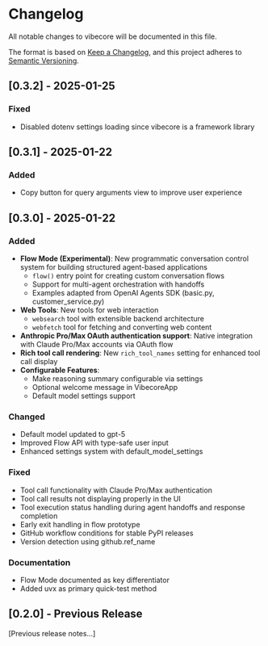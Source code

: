 # Changelog

All notable changes to vibecore will be documented in this file.

The format is based on [Keep a Changelog](https://keepachangelog.com/en/1.1.0/),
and this project adheres to [Semantic Versioning](https://semver.org/spec/v2.0.0.html).

## [0.3.2] - 2025-01-25

### Fixed
- Disabled dotenv settings loading since vibecore is a framework library

## [0.3.1] - 2025-01-22

### Added
- Copy button for query arguments view to improve user experience

## [0.3.0] - 2025-01-22

### Added
- **Flow Mode (Experimental)**: New programmatic conversation control system for building structured agent-based applications
  - `flow()` entry point for creating custom conversation flows
  - Support for multi-agent orchestration with handoffs
  - Examples adapted from OpenAI Agents SDK (basic.py, customer_service.py)
- **Web Tools**: New tools for web interaction
  - `websearch` tool with extensible backend architecture
  - `webfetch` tool for fetching and converting web content
- **Anthropic Pro/Max OAuth authentication support**: Native integration with Claude Pro/Max accounts via OAuth flow
- **Rich tool call rendering**: New `rich_tool_names` setting for enhanced tool call display
- **Configurable Features**:
  - Make reasoning summary configurable via settings
  - Optional welcome message in VibecoreApp
  - Default model settings support

### Changed
- Default model updated to gpt-5
- Improved Flow API with type-safe user input
- Enhanced settings system with default_model_settings

### Fixed
- Tool call functionality with Claude Pro/Max authentication
- Tool call results not displaying properly in the UI
- Tool execution status handling during agent handoffs and response completion
- Early exit handling in flow prototype
- GitHub workflow conditions for stable PyPI releases
- Version detection using github.ref_name

### Documentation
- Flow Mode documented as key differentiator
- Added uvx as primary quick-test method

## [0.2.0] - Previous Release

[Previous release notes...]